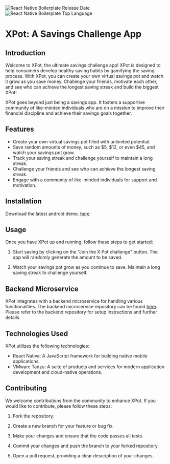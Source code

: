 ![React Native Boilerplate Release Date](https://img.shields.io/github/release-date/kimhau/XPot)
![React Native Boilerplate Top Language](https://img.shields.io/github/languages/top/kimhau/XPot)
# XPot: A Savings Challenge App

## Introduction
Welcome to XPot, the ultimate savings challenge app! XPot is designed to help consumers develop healthy saving habits by gamifying the saving process. With XPot, you can create your own virtual savings pot and watch it grow as you save money. Challenge your friends, motivate each other, and see who can achieve the longest saving streak and build the biggest XPot!

XPot goes beyond just being a savings app. It fosters a supportive community of like-minded individuals who are on a mission to improve their financial discipline and achieve their savings goals together.

## Features
- Create your own virtual savings pot filled with unlimited potential.
- Save random amounts of money, such as $5, $12, or even $45, and watch your savings pot grow.
- Track your saving streak and challenge yourself to maintain a long streak.
- Challenge your friends and see who can achieve the longest saving streak.
- Engage with a community of like-minded individuals for support and motivation.

## Installation
Download the latest android demo. [here](https://github.com/kimhau/XPot/releases/download/v0.0.2/app-release.apk)

## Usage
Once you have XPot up and running, follow these steps to get started:

1. Start saving by clicking on the "Join the X Pot challenge" button. The app will randomly generate the amount to be saved.

3. Watch your savings pot grow as you continue to save. Maintain a long saving streak to challenge yourself.

## Backend Microservice
XPot integrates with a backend microservice for handling various functionalities. The backend microservice repository can be found [here](https://github.com/Josh-Q/Pentechgon-microservice). Please refer to the backend repository for setup instructions and further details.

## Technologies Used
XPot utilizes the following technologies:

- React Native: A JavaScript framework for building native mobile applications.
- VMware Tanzu: A suite of products and services for modern application development and cloud-native operations.

## Contributing
We welcome contributions from the community to enhance XPot. If you would like to contribute, please follow these steps:

1. Fork the repository.

2. Create a new branch for your feature or bug fix.

3. Make your changes and ensure that the code passes all tests.

4. Commit your changes and push the branch to your forked repository.

5. Open a pull request, providing a clear description of your changes.
